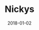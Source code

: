 ---
layout: site
title: "Nickys"
date: 2018-01-02
categories: [community]
version: 5.1.2
major: 5
minor: 1
patch: 2
slug: nickys
link: https://nickys.se/
permalink: /sites/:slug
---